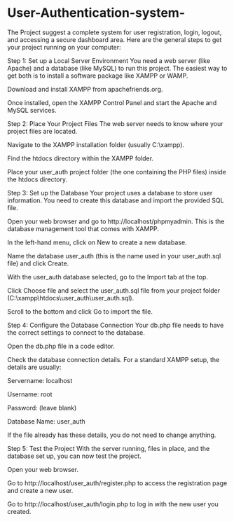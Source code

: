 # User-Authentication-system-
The Project suggest a complete system for user registration, login, logout, and accessing a secure dashboard area.
Here are the general steps to get your project running on your computer:

Step 1: Set up a Local Server Environment
You need a web server (like Apache) and a database (like MySQL) to run this project. The easiest way to get both is to install a software package like XAMPP or WAMP.

Download and install XAMPP from apachefriends.org.

Once installed, open the XAMPP Control Panel and start the Apache and MySQL services.

Step 2: Place Your Project Files
The web server needs to know where your project files are located.

Navigate to the XAMPP installation folder (usually C:\xampp).

Find the htdocs directory within the XAMPP folder.

Place your user_auth project folder (the one containing the PHP files) inside the htdocs directory.

Step 3: Set up the Database
Your project uses a database to store user information. You need to create this database and import the provided SQL file.

Open your web browser and go to http://localhost/phpmyadmin. This is the database management tool that comes with XAMPP.

In the left-hand menu, click on New to create a new database.

Name the database user_auth (this is the name used in your user_auth.sql file) and click Create.

With the user_auth database selected, go to the Import tab at the top.

Click Choose file and select the user_auth.sql file from your project folder (C:\xampp\htdocs\user_auth\user_auth.sql).

Scroll to the bottom and click Go to import the file.

Step 4: Configure the Database Connection
Your db.php file needs to have the correct settings to connect to the database.

Open the db.php file in a code editor.

Check the database connection details. For a standard XAMPP setup, the details are usually:

Servername: localhost

Username: root

Password: (leave blank)

Database Name: user_auth

If the file already has these details, you do not need to change anything.

Step 5: Test the Project
With the server running, files in place, and the database set up, you can now test the project.

Open your web browser.

Go to http://localhost/user_auth/register.php to access the registration page and create a new user.

Go to http://localhost/user_auth/login.php to log in with the new user you created.
